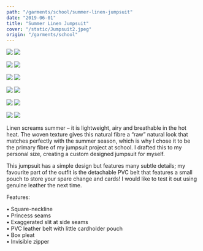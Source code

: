 ```yaml
---
path: "/garments/school/summer-linen-jumpsuit"
date: "2019-06-01"
title: "Summer Linen Jumpsuit"
cover: "/static/Jumpsuit2.jpeg"
origin: "/garments/school"
---
```

<div className="post-content">
<div className="content-image">
<zoom-image 
  src='/static/Jumpsuit.jpeg' 
  zoomSrc='/static/Jumpsuit.jpeg' 
  caption='Javia - Summer Linen Jumpsuit'>
</zoom-image>
<hidden>
    <img src='/static/Jumpsuit.jpeg' />
    <img src='/static/Jumpsuit.jpeg' />
</hidden>

<zoom-image 
  src='/static/Jumpsuit2.jpeg' 
  zoomSrc='/static/Jumpsuit2.jpeg' 
  caption='Javia - Summer Linen Jumpsuit'>
</zoom-image>
<hidden>
    <img src='/static/Jumpsuit2.jpeg' />
    <img src='/static/Jumpsuit2.jpeg' />
</hidden>

<zoom-image 
  src='/static/Jumpsuit3.jpeg' 
  zoomSrc='/static/Jumpsuit3.jpeg' 
  caption='Javia - Summer Linen Jumpsuit'>
</zoom-image>
<hidden>
    <img src='/static/Jumpsuit3.jpeg' />
    <img src='/static/Jumpsuit3.jpeg' />
</hidden>

<zoom-image 
  src='/static/Jumpsuit4.jpeg' 
  zoomSrc='/static/Jumpsuit4.jpeg' 
  caption='Javia - Summer Linen Jumpsuit'>
</zoom-image>
<hidden>
    <img src='/static/Jumpsuit4.jpeg' />
    <img src='/static/Jumpsuit4.jpeg' />
</hidden>

<zoom-image 
  src='/static/Jumpsuit5.jpeg' 
  zoomSrc='/static/Jumpsuit5.jpeg' 
  caption='Javia - Summer Linen Jumpsuit Cardholder'>
</zoom-image>
<hidden>
    <img src='/static/Jumpsuit5.jpeg' />
    <img src='/static/Jumpsuit5.jpeg' />
</hidden>

<zoom-image 
  src='/static/Jumpsuit6.jpeg' 
  zoomSrc='/static/Jumpsuit6.jpeg' 
  caption='Javia - Summer Linen Jumpsuit'>
</zoom-image>
<hidden>
    <img src='/static/Jumpsuit6.jpeg' />
    <img src='/static/Jumpsuit6.jpeg' />
</hidden>
</div>
<div className="content-body">

Linen screams summer – it is lightweight, airy and breathable in the hot heat. The woven texture gives this natural fibre a “raw” natural look that matches perfectly with the summer season, which is why I chose it to be the primary fibre of my jumpsuit project at school. I drafted this to my personal size, creating a custom designed jumpsuit for myself. 

This jumpsuit has a simple design but features many subtle details; my favourite part of the outfit is the detachable PVC belt that features a small pouch to store your spare change and cards! I would like to test it out using genuine leather the next time. 

Features: 

•	Square-neckline  
•	Princess seams  
•	Exaggerated slit at side seams  
•	PVC leather belt with little cardholder pouch  
•	Box pleat  
•	Invisible zipper
</div>
</div>
